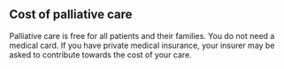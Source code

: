 ##  Cost of palliative care

Palliative care is free for all patients and their families. You do not need a
medical card. If you have private medical insurance, your insurer may be asked
to contribute towards the cost of your care.

